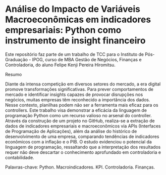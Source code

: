 # Análise do Impacto de Variáveis Macroeconômicas em indicadores empresariais: Python como instrumento de insight financeiro

Este repositório faz parte de um trabalho de TCC para o Instituto de Pós-Graduação - IPOG, curso de MBA Gestão de Negócios, Finanças e Controladoria, do aluno Felipe Kenji Pereira Hiromitsu.

Resumo

Diante da intensa competição em diversos setores do mercado, a era digital promove transformações significativas. Para prever comportamentos de mercado e identificar insights capazes de provocar disrupções nos negócios, muitas empresas têm reconhecido a importância dos dados. Nesse contexto, planilhas podem não ser a ferramenta mais eficaz para os controllers. Este trabalho visa demonstrar a eficácia da linguagem de programação Python como um recurso valioso no arsenal do controller. Através da construção de um projeto no GitHub, realiza-se a extração de dados de indicadores empresariais e macroeconômicos via APIs (Interfaces de Programação de Aplicações), além da análise do histórico de desenvolvimento de uma empresa, comparando tendências de indicadores econômicos com a inflação e o PIB. O estudo evidenciou o potencial da linguagem de programação, ressaltando que a interpretação dos resultados requer não deve descartar o conhecimento aprofundado em controladoria e contabilidade.

Palavras-chave: Python. Macroindicadores. KPI. Controladoria. Finanças.
